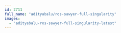 ```yaml
---
id: 2711
full_name: "adityabalu/ros-sawyer-full-singularity"
images: 
  - "adityabalu-ros-sawyer-full-singularity-latest"
---
```

